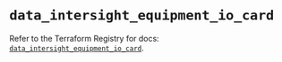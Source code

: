 # `data_intersight_equipment_io_card`

Refer to the Terraform Registry for docs: [`data_intersight_equipment_io_card`](https://registry.terraform.io/providers/ciscodevnet/intersight/1.0.71/docs/data-sources/equipment_io_card).
